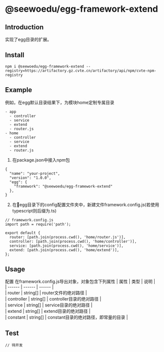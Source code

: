 # @seewoedu/egg-framework-extend
## Introduction
实现了egg目录的扩展。
## Install
```
npm i @seewoedu/egg-framework-extend --registry=https://artifactory.gz.cvte.cn/artifactory/api/npm/cvte-npm-registry
```
## Example
例如，在egg默认目录结果下，为模块home定制专属目录
```
- app
  - controller
  - service
  - extend
  - router.js
- home
  - controller
  - service
  - extend
  - router.js
```
1. 在package.json中接入npm包
```
{
  "name": "your-project",
  "version": "1.0.0",
  "egg": {
    "framework": "@seewoedu/egg-framework-extend"
  },
}
```
2. 在egg目录下的config配置文件夹中，新建文件framework.config.js(若使用typescript则后缀为.ts)
```
// framework.config.js
import path = require('path');

export default {
  router: [path.join(process.cwd(), 'home/router.js')],
  controller: [path.join(process.cwd(), 'home/controller')],
  service: [path.join(process.cwd(), 'home/service')],
  extend: [path.join(process.cwd(), 'home/extend')],
};
```
## Usage
配置
在framework.config.js导出对象，对象包含下列属性
| 属性 | 类型 | 说明 |  
| ------ | ------ | ------ |  
| router | string[] | router文件的绝对路径 |  
| controller | string[] | controller目录的绝对路径 |  
| service | string[] | service目录的绝对路径 |  
| extend | string[] | extend目录的绝对路径 |  
| constant | string[] | constant目录的绝对路径，即常量的目录 |  

## Test
```
// 待开发
```
 

 

 

 

 

